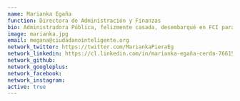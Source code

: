 ```yaml
---
name: Marianka Egaña
function: Directora de Administración y Finanzas
bio: Administradora Pública, felizmente casada, desembarqué en FCI para dar orden en un mar de ideas, con amor a la verdad, la libertad y al buen humor.
image: marianka.jpg
email: megana@ciudadanointeligente.org
network_twitter: https://twitter.com/MariankaPieraEg
network_linkedin: https://cl.linkedin.com/in/marianka-egaña-cerda-76615761
network_github:
network_googleplus:
network_facebook:
network_instagram:
active: true
---
```

